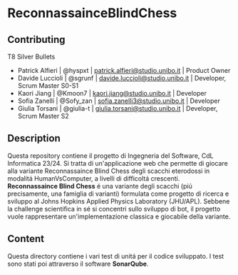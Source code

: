 # ReconnassainceBlindChess

## Contributing

T8 Silver Bullets
- Patrick Alfieri | @hyspxt | patrick.alfieri@studio.unibo.it | Product Owner
- Davide Luccioli | @sgrunf | davide.luccioli@studio.unibo.it | Developer, Scrum Master S0-S1
- Kaori Jiang | @Kmoon7 | kaori.jiang@studio.unibo.it | Developer
- Sofia Zanelli | @Sofy_zan | sofia.zanelli3@studio.unibo.it | Developer
- Giulia Torsani | @giulia-t | giulia.torsani@studio.unibo.it | Developer, Scrum Master S2

## Description
Questa repository contiene il progetto di Ingegneria del Software, CdL Informatica 23/24. 
Si tratta di un'applicazione web che permette di giocare alla variante Reconnassaince Blind Chess degli scacchi eterodossi in modalitá HumanVsComputer, a livelli di difficoltá crescenti.  
**Reconnassaince Blind Chess** é una variante degli scacchi (piú precisamente, una famiglia di varianti) formulata come progetto di ricerca e sviluppo al Johns Hopkins Applied Physics Laboratory (JHU/APL). Sebbene la challenge scientifica in sé si concentri sullo sviluppo di bot, il progetto vuole rappresentare un'implementazione classica e giocabile della variante.

## Content
Questa directory contiene i vari test di unitá per il codice sviluppato. I test sono stati poi attraverso il software **SonarQube**.
